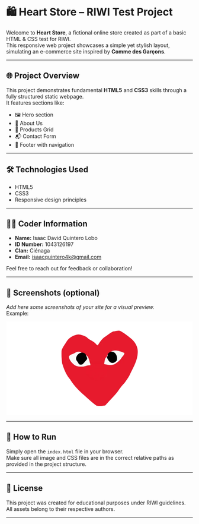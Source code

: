 # 🛍️ Heart Store – RIWI Test Project

Welcome to **Heart Store**, a fictional online store created as part of a basic HTML & CSS test for RIWI.  
This responsive web project showcases a simple yet stylish layout, simulating an e-commerce site inspired by **Comme des Garçons**.

---

## 🌐 Project Overview

This project demonstrates fundamental **HTML5** and **CSS3** skills through a fully structured static webpage.  
It features sections like:

- 🖼️ Hero section
- 🧍 About Us
- 🛒 Products Grid
- 📬 Contact Form
- 🔗 Footer with navigation

---

## 🛠️ Technologies Used

- HTML5
- CSS3
- Responsive design principles

---

## 👨‍💻 Coder Information

- **Name:** Isaac David Quintero Lobo  
- **ID Number:** 1043126197  
- **Clan:** Ciénaga  
- **Email:** isaacquintero4k@gmail.com  

Feel free to reach out for feedback or collaboration!

---

## 📸 Screenshots (optional)

_Add here some screenshots of your site for a visual preview._  
Example:

![screenshot](./img/corazones.webp)

---

## 🚀 How to Run

Simply open the `index.html` file in your browser.  
Make sure all image and CSS files are in the correct relative paths as provided in the project structure.

---

## 📄 License

This project was created for educational purposes under RIWI guidelines.  
All assets belong to their respective authors.

---
